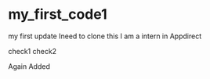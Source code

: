 # my_first_code1
my first update
Ineed to clone this 
I am a intern in Appdirect


check1
check2

Again Added
